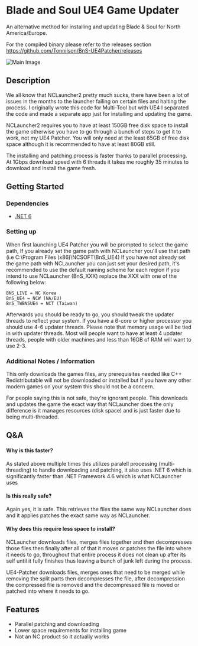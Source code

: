 # Blade and Soul UE4 Game Updater
An alternative method for installing and updating Blade & Soul for North America/Europe.

For the compiled binary please refer to the releases section https://github.com/Tonnilson/BnS-UE4Patcher/releases

![Main Image](https://i.imgur.com/CCf75hU.png)

## Description
We all know that NCLauncher2 pretty much sucks, there have been a lot of issues in the months to the launcher failing on certain files and halting the process. I originally wrote this code for Multi-Tool but with UE4 I separated the code and made a separate app just for installing and updating the game.

NCLauncher2 requires you to have at least 150GB free disk space to install the game otherwise you have to go through a bunch of steps to get it to work, not my UE4 Patcher. You will only need at the least 65GB of free disk space although it is recommended to have at least 80GB still.

The installing and patching process is faster thanks to parallel processing. At 1Gbps download speed with 6 threads it takes me roughly 35 minutes to download and install the game fresh.

## Getting Started

### Dependencies

* [.NET 6](https://dotnet.microsoft.com/en-us/download/dotnet/6.0)

### Setting up
When first launching UE4 Patcher you will be prompted to select the game path, If you already set the game path with NCLauncher you'll use that path (i.e C:\Program Files (x86)\NCSOFT\BnS_UE4)
If you have not already set the game path with NCLauncher you can just set your desired path, it's recommended to use the default naming scheme for each region if you intend to use NCLauncher (BnS_XXX) replace the XXX with one of the following below:

```
BNS_LIVE = NC Korea
BnS_UE4 = NCW (NA/EU)
BnS_TWBNSUE4 = NCT (Taiwan)
```

Afterwards you should be ready to go, you should tweak the updater threads to reflect your system. If you have a 6-core or higher processor you should use 4-6 updater threads. Please note that memory usage will be tied in with updater threads. Most will people want to have at least 4 updater threads, people with older machines and less than 16GB of RAM will want to use 2-3.

### Additional Notes / Information
This only downloads the games files, any prerequisites needed like C++ Redistributable will not be downloaded or installed but if you have any other modern games on your system this should not be a concern.

For people saying this is not safe, they're ignorant people. This downloads and updates the game the exact way that NCLauncher does the only difference is it manages resources (disk space) and is just faster due to being multi-threaded.

## Q&A
#### Why is this faster?
As stated above multiple times this utilizes paralell processing (multi-threading) to handle downloading and patching, it also uses .NET 6 which is significantly faster than .NET Framework 4.6 which is what NCLauncher uses

#### Is this really safe?
Again yes, it is safe. This retrieves the files the same way NCLauncher does and it applies patches the exact same way as NCLauncher.

#### Why does this require less space to install?
NCLauncher downloads files, merges files together and then decompresses those files then finally after all of that it moves or patches the file into where it needs to go, throughout that entire process it does not clean up after its self until it fully finishes thus leaving a bunch of junk left during the process.

UE4-Patcher downloads files, merges ones that need to be merged while removing the split parts then decompresses the file, after decompression the compressed file is removed and the decompressed file is moved or patched into where it needs to go.

## Features
* Parallel patching and downloading
* Lower space requirements for installing game
* Not an NC product so it actually works
